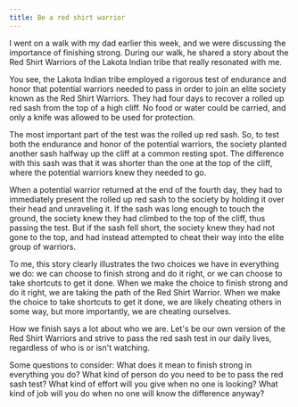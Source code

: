 ```yaml
---
title: Be a red shirt warrior
---
```


I went on a walk with my dad earlier this week, and we were discussing the importance of finishing strong. During our walk, he shared a story about the Red Shirt Warriors of the Lakota Indian tribe that really resonated with me.

You see, the Lakota Indian tribe employed a rigorous test of endurance and honor that potential warriors needed to pass in order to join an elite society known as the Red Shirt Warriors. They had four days to recover a rolled up red sash from the top of a high cliff. No food or water could be carried, and only a knife was allowed to be used for protection.

The most important part of the test was the rolled up red sash. So, to test both the endurance and honor of the potential warriors, the society planted another sash halfway up the cliff at a common resting spot. The difference with this sash was that it was shorter than the one at the top of the cliff, where the potential warriors knew they needed to go.

When a potential warrior returned at the end of the fourth day, they had to immediately present the rolled up red sash to the society by holding it over their head and unraveling it. If the sash was long enough to touch the ground, the society knew they had climbed to the top of the cliff, thus passing the test. But if the sash fell short, the society knew they had not gone to the top, and had instead attempted to cheat their way into the elite group of warriors.

To me, this story clearly illustrates the two choices we have in everything we do: we can choose to finish strong and do it right, or we can choose to take shortcuts to get it done. When we make the choice to finish strong and do it right, we are taking the path of the Red Shirt Warrior. When we make the choice to take shortcuts to get it done, we are likely cheating others in some way, but more importantly, we are cheating ourselves.

How we finish says a lot about who we are. Let's be our own version of the Red Shirt Warriors and strive to pass the red sash test in our daily lives, regardless of who is or isn't watching.

Some questions to consider: What does it mean to finish strong in everything you do? What kind of person do you need to be to pass the red sash test? What kind of effort will you give when no one is looking? What kind of job will you do when no one will know the difference anyway?
